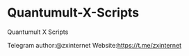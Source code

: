 # Quantumult-X-Scripts
Quantumult X Scripts

Telegram author:@zxinternet
Website:https://t.me/zxinternet
